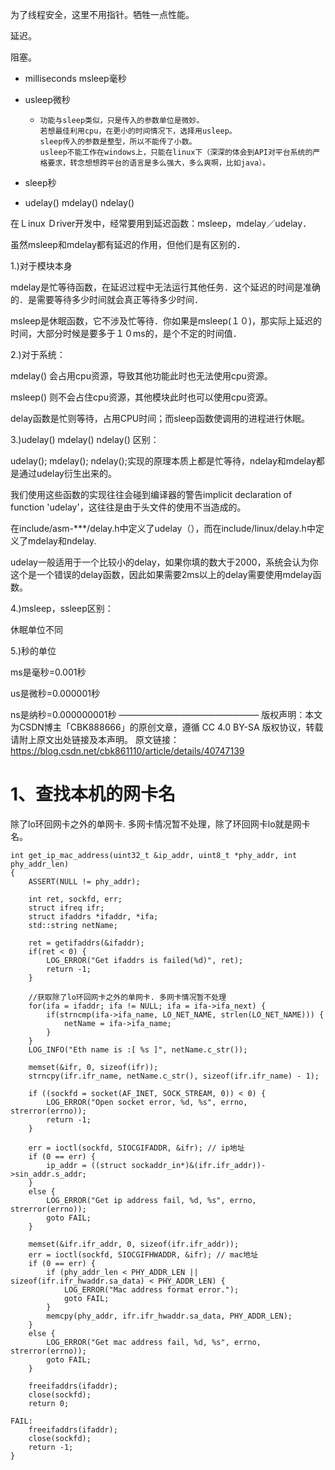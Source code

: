 为了线程安全，这里不用指针。牺牲一点性能。

延迟。

阻塞。

- milliseconds  msleep毫秒

- usleep微秒

  - ```
    功能与sleep类似，只是传入的参数单位是微妙。
    若想最佳利用cpu，在更小的时间情况下，选择用usleep。
    sleep传入的参数是整型，所以不能传了小数。
    usleep不能工作在windows上，只能在linux下（深深的体会到API对平台系统的严格要求，转念想想跨平台的语言是多么强大，多么爽啊，比如java）。
    ```

    

- sleep秒

-  udelay() mdelay() ndelay() 

在Ｌinux Ｄriver开发中，经常要用到延迟函数：msleep，mdelay／udelay．

虽然msleep和mdelay都有延迟的作用，但他们是有区别的．

1.)对于模块本身

mdelay是忙等待函数，在延迟过程中无法运行其他任务．这个延迟的时间是准确的．是需要等待多少时间就会真正等待多少时间．

msleep是休眠函数，它不涉及忙等待．你如果是msleep(１０)，那实际上延迟的时间，大部分时候是要多于１０ms的，是个不定的时间值．



2.)对于系统：

mdelay() 会占用cpu资源，导致其他功能此时也无法使用cpu资源。

msleep() 则不会占住cpu资源，其他模块此时也可以使用cpu资源。

delay函数是忙则等待，占用CPU时间；而sleep函数使调用的进程进行休眠。



3.)udelay() mdelay() ndelay() 区别：

udelay(); mdelay(); ndelay();实现的原理本质上都是忙等待，ndelay和mdelay都是通过udelay衍生出来的。

我们使用这些函数的实现往往会碰到编译器的警告implicit declaration of function 'udelay'，这往往是由于头文件的使用不当造成的。

在include/asm-***/delay.h中定义了udelay（），而在include/linux/delay.h中定义了mdelay和ndelay.

udelay一般适用于一个比较小的delay，如果你填的数大于2000，系统会认为你这个是一个错误的delay函数，因此如果需要2ms以上的delay需要使用mdelay函数。



4.)msleep，ssleep区别：

休眠单位不同



5.)秒的单位

ms是毫秒=0.001秒

us是微秒=0.000001秒

ns是纳秒=0.000000001秒
————————————————
版权声明：本文为CSDN博主「CBK888666」的原创文章，遵循 CC 4.0 BY-SA 版权协议，转载请附上原文出处链接及本声明。
原文链接：https://blog.csdn.net/cbk861110/article/details/40747139

# 1、查找本机的网卡名

除了lo环回网卡之外的单网卡. 多网卡情况暂不处理，除了环回网卡lo就是网卡名。

```
int get_ip_mac_address(uint32_t &ip_addr, uint8_t *phy_addr, int phy_addr_len)
{
    ASSERT(NULL != phy_addr);

    int ret, sockfd, err;
    struct ifreq ifr;
    struct ifaddrs *ifaddr, *ifa;
    std::string netName;

    ret = getifaddrs(&ifaddr);
    if(ret < 0) {
        LOG_ERROR("Get ifaddrs is failed(%d)", ret);
        return -1;
    }

    //获取除了lo环回网卡之外的单网卡. 多网卡情况暂不处理
    for(ifa = ifaddr; ifa != NULL; ifa = ifa->ifa_next) {
        if(strncmp(ifa->ifa_name, LO_NET_NAME, strlen(LO_NET_NAME))) {
            netName = ifa->ifa_name;
        }
    }
    LOG_INFO("Eth name is :[ %s ]", netName.c_str());

    memset(&ifr, 0, sizeof(ifr));
    strncpy(ifr.ifr_name, netName.c_str(), sizeof(ifr.ifr_name) - 1);

    if ((sockfd = socket(AF_INET, SOCK_STREAM, 0)) < 0) {
        LOG_ERROR("Open socket error, %d, %s", errno, strerror(errno));
        return -1;
    }
 
    err = ioctl(sockfd, SIOCGIFADDR, &ifr); // ip地址
    if (0 == err) {
        ip_addr = ((struct sockaddr_in*)&(ifr.ifr_addr))->sin_addr.s_addr;
    }
    else {
        LOG_ERROR("Get ip address fail, %d, %s", errno, strerror(errno));
        goto FAIL;
    }

    memset(&ifr.ifr_addr, 0, sizeof(ifr.ifr_addr));
    err = ioctl(sockfd, SIOCGIFHWADDR, &ifr); // mac地址
    if (0 == err) {
        if (phy_addr_len < PHY_ADDR_LEN || sizeof(ifr.ifr_hwaddr.sa_data) < PHY_ADDR_LEN) {
            LOG_ERROR("Mac address format error.");
            goto FAIL;
        }
        memcpy(phy_addr, ifr.ifr_hwaddr.sa_data, PHY_ADDR_LEN);
    }
    else {
        LOG_ERROR("Get mac address fail, %d, %s", errno, strerror(errno));
        goto FAIL;
    }

    freeifaddrs(ifaddr);
    close(sockfd);
    return 0;

FAIL:
    freeifaddrs(ifaddr);
    close(sockfd);
    return -1;
}
```

